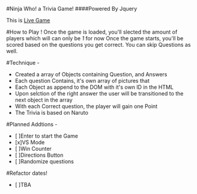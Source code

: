 #Ninja Who! a Trivia Game!
####Powered By Jquery

This is [Live Game](http://rashadtheone.github.io/trivia/)

#How to Play ! 
Once the game is loaded, you'll slected the amount of players which will can only be *1* for now
Once the game starts, you'll be scored based on the questions you get correct.
You can skip Questions as well. 

#Technique - 
- Created a array of Objects containing Question, and Answers
- Each question Contains, it's own array of pictures that 
- Each Object as append to the DOM with it's own ID in the HTML 
- Upon selction of the right answer the user will be transitioned to the next object in the array
- With each Correct question, the player will gain one Point
- The Trivia is based on Naruto


#Planned Addtions - 
- [ ]Enter to start the Game
- [x]VS Mode 
- [ ]Win Counter
- [ ]Directions Button
- [ ]Randomize questions 

#Refactor dates!
-  [ ]TBA

